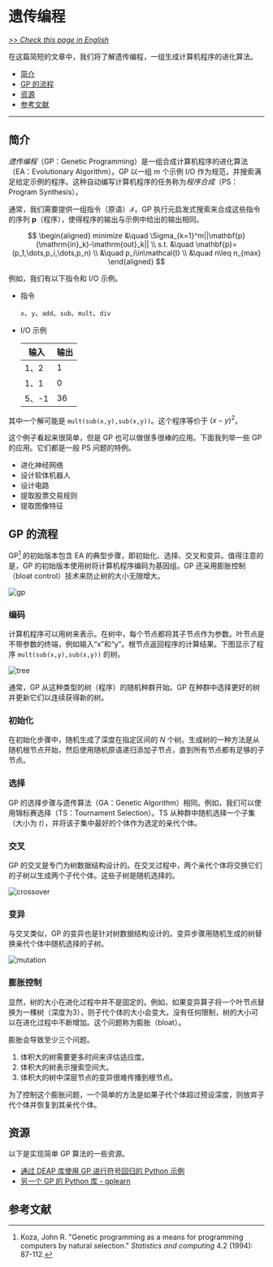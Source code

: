 # 遗传编程

[*>> Check this page in English*](/tutorials/gp/)

在这篇简短的文章中，我们将了解遗传编程，一组生成计算机程序的进化算法。

- [简介](#简介)
- [GP 的流程](#gp-的流程)
- [资源](#资源)
- [参考文献](#参考文献)

---

## 简介

*遗传编程*（GP：Genetic Programming）是一组合成计算机程序的进化算法（EA：Evolutionary Algorithm）。GP 以一组 $m$ 个示例 I/O 作为规范，并搜索满足给定示例的程序。这种自动编写计算机程序的任务称为*程序合成*（PS：Program Synthesis）。

通常，我们需要提供一组指令（原语）$\mathcal{I}$。GP 执行元启发式搜索来合成这些指令的序列 $\mathbf{p}$（程序），使得程序的输出与示例中给出的输出相同。

$$
\begin{aligned}
minimize &\quad \Sigma_{k=1}^m||\mathbf{p}(\mathrm{in}_k)-\mathrm{out}_k|| \\
s.t.     &\quad \mathbf{p}=(p_1,\dots,p_i,\dots,p_n) \\
         &\quad p_i\in\mathcal{I} \\
         &\quad n\leq n_{max}
\end{aligned}
$$

例如，我们有以下指令和 I/O 示例。

- 指令

  `x`、`y`、`add`、`sub`、`mult`、`div`

- I/O 示例

  | 输入  | 输出    |
  | ----- | ------ |
  | 1、2  | 1      |
  | 1、1  | 0      |
  | 5、-1 | 36     |

其中一个解可能是 `mult(sub(x,y),sub(x,y))`。这个程序等价于 ${(x-y)}^2$。

这个例子看起来很简单，但是 GP 也可以做很多很棒的应用。下面我列举一些 GP 的应用。它们都是一般 PS 问题的特例。

- 进化神经网络
- 设计软体机器人
- 设计电路
- 提取股票交易规则
- 提取图像特征

## GP 的流程

GP[^1] 的初始版本包含 EA 的典型步骤，即初始化、选择、交叉和变异。值得注意的是，GP 的初始版本使用树将计算机程序编码为基因组。GP 还采用膨胀控制（bloat control）技术来防止树的大小无限增大。

![gp](gp.svg)

### 编码

计算机程序可以用树来表示。在树中，每个节点都将其子节点作为参数。叶节点是不带参数的终端，例如输入“x”和“y”。根节点返回程序的计算结果。下图显示了程序 `mult(sub(x,y),sub(x,y))` 的树。

![tree](tree.svg)

通常，GP 从这种类型的树（程序）的随机种群开始。GP 在种群中选择更好的树并更新它们以连续获得新的树。

### 初始化

在初始化步骤中，随机生成了深度在指定区间的 $N$ 个树。生成树的一种方法是从随机根节点开始，然后使用随机原语递归添加子节点，直到所有节点都有足够的子节点。

### 选择

GP 的选择步骤与遗传算法（GA：Genetic Algorithm）相同。例如，我们可以使用锦标赛选择（TS：Tournament Selection）。TS 从种群中随机选择一个子集（大小为 $t$），并将该子集中最好的个体作为选定的亲代个体。

### 交叉

GP 的交叉是专门为树数据结构设计的。在交叉过程中，两个亲代个体将交换它们的子树以生成两个子代个体。这些子树是随机选择的。

![crossover](crossover.svg)

### 变异

与交叉类似，GP 的变异也是针对树数据结构设计的。变异步骤用随机生成的树替换亲代个体中随机选择的子树。

![mutation](mutation.svg)

### 膨胀控制

显然，树的大小在进化过程中并不是固定的。例如，如果变异算子将一个叶节点替换为一棵树（深度为3），则子代个体的大小会变大。没有任何限制，树的大小可以在进化过程中不断增加。这个问题称为膨胀（bloat）。

膨胀会导致至少三个问题。

1. 体积大的树需要更多时间来评估适应度。
2. 体积大的树表示搜索空间大。
3. 体积大的树中深层节点的变异很难传播到根节点。

为了控制这个膨胀问题，一个简单的方法是如果子代个体超过预设深度，则放弃子代个体并恢复到其亲代个体。

## 资源

以下是实现简单 GP 算法的一些资源。

- [通过 DEAP 库使用 GP 进行符号回归的 Python 示例](https://github.com/DEAP/deap/blob/master/examples/gp/symbreg.py)
- [另一个 GP 的 Python 库 - gplearn](https://github.com/trevorstephens/gplearn)

## 参考文献

[^1]: Koza, John R. "Genetic programming as a means for programming computers by natural selection." *Statistics and computing* 4.2 (1994): 87-112.
